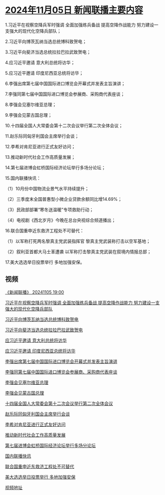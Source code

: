 # [2024年11月05日 新闻联播主要内容](https://tv.cctv.com/lm/xwlb/day/20241105.shtml)

1.习近平在视察空降兵军时强调 全面加强练兵备战 提高空降作战能力 努力建设一支强大的现代化空降兵部队；

2.习近平向博茨瓦纳当选总统博科致贺电；

3.习近平向斐济当选总统拉拉巴拉武致贺电；

4.应习近平邀请 意大利总统将访华；

5.应习近平邀请 印度尼西亚总统将访华；

6.李强出席第七届中国国际进口博览会开幕式并发表主旨演讲；

7.李强同第七届中国国际进口博览会参展商、采购商代表座谈；

8.李强会见塞尔维亚总理；

9.李强会见蒙古国总理；

10.十四届全国人大常委会第十二次会议举行第二次全体会议；

11.赵乐际同匈牙利国会主席举行会谈；

12.李希对肯尼亚进行正式友好访问；

13.推动新时代社会工作高质量发展；

14.第七届进博会虹桥国际经济论坛举行多场分论坛；

15.国内联播快讯：

（1）10月份中国物流业景气水平持续提升；

（2）三季度末全国普惠型小微企业贷款余额同比增14.69%；

（3）民政部部署“寒冬送温暖”专项救助行动；

（4）电视剧《西北岁月》今晚在总台央视综合频道播出；

16.联合国重申近东救济工程处不可替代：

（1）以军称打死两名黎真主党武装指挥官 黎真主党武装称打击以空军基地；

（2）叙利亚首都大马士革遭袭 以军称打击黎真主党武装在叙境内情报总部；

17.美大选选举日投票举行 多地加强安保。

## 视频

[《新闻联播》 20241105 19:00](https://tv.cctv.com/2024/11/05/VIDE6s02VO9d7pi0hQnee1pM241105.shtml)

[习近平在视察空降兵军时强调 全面加强练兵备战 提高空降作战能力 努力建设一支强大的现代化空降兵部队](https://tv.cctv.com/2024/11/05/VIDE0zBaF60tkUCBHVMV8gW4241105.shtml)

[习近平向博茨瓦纳当选总统博科致贺电](https://tv.cctv.com/2024/11/05/VIDEFzQfIrT29EOj3gAh1m3o241105.shtml)

[习近平向斐济当选总统拉拉巴拉武致贺电](https://tv.cctv.com/2024/11/05/VIDEHu4C6wzceVVHZsGQefi5241105.shtml)

[应习近平邀请 意大利总统将访华](https://tv.cctv.com/2024/11/05/VIDEm90dXqc3DQjbt4aOnKCR241105.shtml)

[应习近平邀请 印度尼西亚总统将访华](https://tv.cctv.com/2024/11/05/VIDEssxqdUvD2DVwVhUrBffn241105.shtml)

[李强出席第七届中国国际进口博览会开幕式并发表主旨演讲](https://tv.cctv.com/2024/11/05/VIDEoJI3xlwnkUir0d7cdbOC241105.shtml)

[李强同第七届中国国际进口博览会参展商、采购商代表座谈](https://tv.cctv.com/2024/11/05/VIDE16cJTc0HlJ9KWHQtQFvV241105.shtml)

[李强会见塞尔维亚总理](https://tv.cctv.com/2024/11/05/VIDEIvrTmCo94LnLeR59YCzH241105.shtml)

[李强会见蒙古国总理](https://tv.cctv.com/2024/11/05/VIDEED9glbHDDG4xQMHC0PLF241105.shtml)

[十四届全国人大常委会第十二次会议举行第二次全体会议](https://tv.cctv.com/2024/11/05/VIDECuJgse23HcGVUXKteDc4241105.shtml)

[赵乐际同匈牙利国会主席举行会谈](https://tv.cctv.com/2024/11/05/VIDELsCxeIM7PfV55iqUf8wq241105.shtml)

[李希对肯尼亚进行正式友好访问](https://tv.cctv.com/2024/11/05/VIDE4KZiFRLTPz3VhJgc4IGw241105.shtml)

[推动新时代社会工作高质量发展](https://tv.cctv.com/2024/11/05/VIDEfIjmTrawkNUWlbTwidB4241105.shtml)

[第七届进博会虹桥国际经济论坛举行多场分论坛](https://tv.cctv.com/2024/11/05/VIDEWYWebuItyn9hFKVtG9Ch241105.shtml)

[国内联播快讯](https://tv.cctv.com/2024/11/05/VIDEAUIkSSjJzJ5DGaI2XzF7241105.shtml)

[联合国重申近东救济工程处不可替代](https://tv.cctv.com/2024/11/05/VIDEG47oqwiEGvdp1MMjoE7N241105.shtml)

[美大选选举日投票举行 多地加强安保](https://tv.cctv.com/2024/11/05/VIDEZjcmcpo4KofiHbVYKmPQ241105.shtml)

[视频地址](https://tv.cctv.com/lm/xwlb/day/20241105.shtml) 

